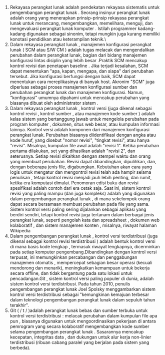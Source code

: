 1. Rekayasa perangkat lunak adalah pendekatan rekayasa sistematis untuk pengembangan perangkat lunak .
Seorang insinyur perangkat lunak adalah orang yang menerapkan prinsip-prinsip rekayasa perangkat lunak untuk merancang, mengembangkan, memelihara, menguji, dan mengevaluasi perangkat lunak komputer . Istilah programmer kadang-kadang digunakan sebagai sinonim, tetapi mungkin juga kurang memiliki konotasi pendidikan atau keterampilan teknik.\
2. Dalam rekayasa perangkat lunak , manajemen konfigurasi perangkat lunak ( SCM atau S/W CM ) adalah tugas melacak dan mengendalikan perubahan dalam perangkat lunak, bagian dari bidang manajemen konfigurasi lintas disiplin yang lebih besar .Praktik SCM mencakup kontrol revisi dan penetapan baseline . Jika terjadi kesalahan, SCM dapat menentukan "apa, kapan, mengapa, dan siapa" dari perubahan tersebut. Jika konfigurasi berfungsi dengan baik, SCM dapat menentukan cara mereplikasinya di banyak host.
Akronim "SCM" juga diperluas sebagai proses manajemen konfigurasi sumber dan perubahan perangkat lunak dan manajemen konfigurasi. Namun, "konfigurasi" umumnya dipahami untuk mencakup perubahan yang biasanya dibuat oleh administrator sistem .
3. Dalam rekayasa perangkat lunak , kontrol versi (juga dikenal sebagai kontrol revisi , kontrol sumber , atau manajemen kode sumber ) adalah kelas sistem yang bertanggung jawab untuk mengelola perubahan pada program komputer , dokumen, situs web besar, atau kumpulan informasi lainnya. Kontrol versi adalah komponen dari manajemen konfigurasi perangkat lunak.
Perubahan biasanya diidentifikasi dengan angka atau kode huruf, yang disebut "nomor revisi", "tingkat revisi", atau hanya "revisi". Misalnya, kumpulan file awal adalah "revisi 1". Ketika perubahan pertama dilakukan, set yang dihasilkan adalah "revisi 2", dan seterusnya. Setiap revisi dikaitkan dengan stempel waktu dan orang yang membuat perubahan. Revisi dapat dibandingkan, dipulihkan, dan, dengan beberapa jenis file, digabungkan.
Kebutuhan akan cara yang logis untuk mengatur dan mengontrol revisi telah ada hampir selama penulisan , tetapi kontrol revisi menjadi jauh lebih penting, dan rumit, ketika era komputasi dimulai. Penomoran edisi buku dan revisi spesifikasi adalah contoh dari era cetak saja. Saat ini, sistem kontrol revisi yang paling mampu (dan juga kompleks) adalah yang digunakan dalam pengembangan perangkat lunak , di mana sekelompok orang dapat secara bersamaan membuat perubahan pada file yang sama.
Sistem kontrol versi paling sering dijalankan sebagai aplikasi yang berdiri sendiri, tetapi kontrol revisi juga tertanam dalam berbagai jenis perangkat lunak, seperti pengolah kata dan spreadsheet , dokumen web kolaboratif , dan sistem manajemen konten , misalnya, riwayat halaman Wikipedia
4. Dalam pengembangan perangkat lunak , kontrol versi terdistribusi (juga dikenal sebagai kontrol revisi terdistribusi ) adalah bentuk kontrol versi di mana basis kode lengkap , termasuk riwayat lengkapnya, dicerminkan pada setiap komputer pengembang.Dibandingkan dengan kontrol versi terpusat, ini memungkinkan percabangan dan penggabungan manajemen otomatis , mempercepat sebagian besar operasi (kecuali mendorong dan menarik), meningkatkan kemampuan untuk bekerja secara offline, dan tidak bergantung pada satu lokasi untuk pencadangan.Git , sistem kontrol versi paling populer di dunia, adalah sistem kontrol versi terdistribusi.
Pada tahun 2010, penulis pengembangan perangkat lunak Joel Spolsky menggambarkan sistem kontrol versi terdistribusi sebagai "kemungkinan kemajuan terbesar dalam teknologi pengembangan perangkat lunak dalam sepuluh tahun terakhir".
5. Git ( / t / )adalah perangkat lunak bebas dan sumber terbuka untuk kontrol versi terdistribusi : melacak perubahan dalam kumpulan file apa pun , biasanya digunakan untuk mengoordinasikan pekerjaan di antara pemrogram yang secara kolaboratif mengembangkan kode sumber selama pengembangan perangkat lunak . Sasarannya mencakup kecepatan, integritas data , dan dukungan untuk alur kerja non-linier terdistribusi (ribuan cabang paralel yang berjalan pada sistem yang berbeda).